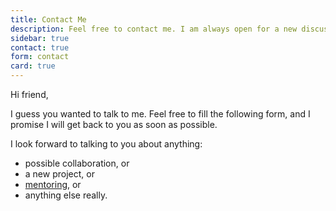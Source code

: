 ```yaml
---
title: Contact Me
description: Feel free to contact me. I am always open for a new discussion or a potential collaboration.
sidebar: true
contact: true
form: contact
card: true
---
```


Hi friend,

I guess you wanted to talk to me. Feel free to fill the following form, and I promise I will get back to you as soon as possible.

I look forward to talking to you about anything:

- possible collaboration, or
- a new project, or
- [mentoring](https://mentor.silvestar.codes/), or
- anything else really.
